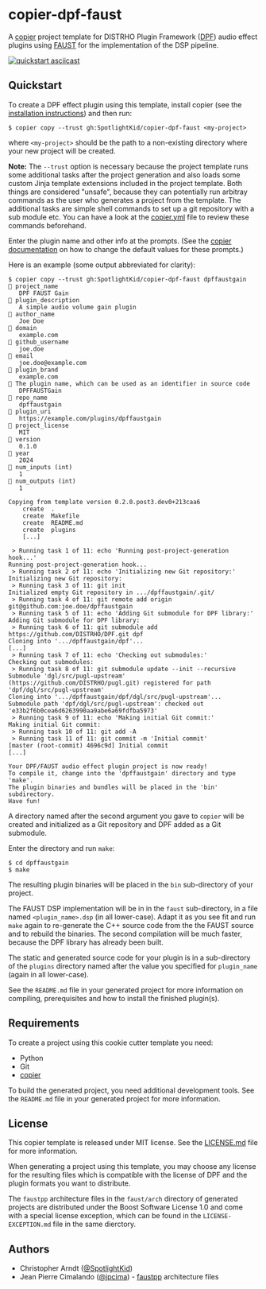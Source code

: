 # copier-dpf-faust

A [copier] project template for DISTRHO Plugin Framework ([DPF]) audio
effect plugins using [FAUST] for the implementation of the DSP pipeline.

[![quickstart asciicast](https://asciinema.org/a/355004.svg)](https://asciinema.org/a/355004?speed=2&&theme=monokai&autoplay=1&size=medium)

## Quickstart

To create a DPF effect plugin using this template, install copier (see
the [installation instructions]) and then run:

```console
$ copier copy --trust gh:SpotlightKid/copier-dpf-faust <my-project>
```

where `<my-project>` should be the path to a non-existing directory where
your new project will be created.

**Note:** The `--trust` option is necessary because the project template
runs some additional tasks after the project generation and also loads some
custom Jinja template extensions included in the project template. Both things
are considered "unsafe", because they can potentially run arbitray commands as
the user who generates a project from the template. The additional tasks are
simple shell commands to set up a git repository with a sub module etc. You can
have a look at the [copier.yml](./copier.yml) file to review these commands
beforehand.

Enter the plugin name and other info at the prompts. (See the
[copier documentation] on how to change the default values for these prompts.)

Here is an example (some output abbreviated for clarity):

```console
$ copier copy --trust gh:SpotlightKid/copier-dpf-faust dpffaustgain
🎤 project_name
   DPF FAUST Gain
🎤 plugin_description
   A simple audio volume gain plugin
🎤 author_name
   Joe Doe
🎤 domain
   example.com
🎤 github_username
   joe.doe
🎤 email
   joe.doe@example.com
🎤 plugin_brand
   example.com
🎤 The plugin name, which can be used as an identifier in source code
   DPFFAUSTGain
🎤 repo_name
   dpffaustgain
🎤 plugin_uri
   https://example.com/plugins/dpffaustgain
🎤 project_license
   MIT
🎤 version
   0.1.0
🎤 year
   2024
🎤 num_inputs (int)
   1
🎤 num_outputs (int)
   1

Copying from template version 0.2.0.post3.dev0+213caa6
    create  .
    create  Makefile
    create  README.md
    create  plugins
    [...]

 > Running task 1 of 11: echo 'Running post-project-generation hook...'
Running post-project-generation hook...
 > Running task 2 of 11: echo 'Initializing new Git repository:'
Initializing new Git repository:
 > Running task 3 of 11: git init
Initialized empty Git repository in .../dpffaustgain/.git/
 > Running task 4 of 11: git remote add origin git@github.com:joe.doe/dpffaustgain
 > Running task 5 of 11: echo 'Adding Git submodule for DPF library:'
Adding Git submodule for DPF library:
 > Running task 6 of 11: git submodule add https://github.com/DISTRHO/DPF.git dpf
Cloning into '.../dpffaustgain/dpf'...
[...]
 > Running task 7 of 11: echo 'Checking out submodules:'
Checking out submodules:
 > Running task 8 of 11: git submodule update --init --recursive
Submodule 'dgl/src/pugl-upstream' (https://github.com/DISTRHO/pugl.git) registered for path 'dpf/dgl/src/pugl-upstream'
Cloning into '.../dpffaustgain/dpf/dgl/src/pugl-upstream'...
Submodule path 'dpf/dgl/src/pugl-upstream': checked out 'e33b2f6b0cea6d6263990aa9abe6a69fdfba5973'
 > Running task 9 of 11: echo 'Making initial Git commit:'
Making initial Git commit:
 > Running task 10 of 11: git add -A
 > Running task 11 of 11: git commit -m 'Initial commit'
[master (root-commit) 4696c9d] Initial commit
[...]

Your DPF/FAUST audio effect plugin project is now ready!
To compile it, change into the 'dpffaustgain' directory and type 'make'.
The plugin binaries and bundles will be placed in the 'bin' subdirectory.
Have fun!
```

A directory named after the second argument you gave to `copier` will be
created and initialized as a Git repository and DPF added as a Git submodule.

Enter the directory and run `make`:

```console
$ cd dpffaustgain
$ make
```

The resulting plugin binaries will be placed in the `bin` sub-directory of your
project.

The FAUST DSP implementation will be in in the `faust` sub-directory, in a file
named `<plugin_name>.dsp` (in all lower-case). Adapt it as you see fit and run
`make` again to re-generate the C++ source code from the the FAUST source and
to rebuild the binaries. The second compilation will be much faster, because
the DPF library has already been built.

The static and generated source code for your plugin is in a sub-directory of
the `plugins` directory named after the value you specified for `plugin_name`
(again in all lower-case).

See the `README.md` file in your generated project for more information on
compiling, prerequisites and how to install the finished plugin(s).


## Requirements

To create a project using this cookie cutter template you need:

* Python
* Git
* [copier]

To build the generated project, you need additional development tools. See the
`README.md` file in your generated project for more information.


## License

This copier template is released under MIT license. See the
[LICENSE.md](./LICENSE.md) file for more information.

When generating a project using this template, you may choose any license for the
resulting files which is compatible with the license of DPF and the plugin
formats you want to distribute.

The `faustpp` architecture files in the `faust/arch` directory of generated
projects are distributed under the Boost Software License 1.0 and come with a
special license exception, which can be found in the `LICENSE-EXCEPTION.md`
file in the same dierctory.


## Authors

* Christopher Arndt ([@SpotlightKid])
* Jean Pierre Cimalando ([@jpcima]) - [faustpp] architecture files


[copier]: https://github.com/copier-org/copier
[copier documentation]: https://copier.readthedocs.io/en/stable
[dpf]: https://github.com/DISTRHO/DPF
[installation instructions]: https://copier.readthedocs.io/en/stable/#installation
[faust]: https://faust.grame.fr/
[faustpp]: https://github.com/jpcima/faustpp
[@jpcima]: https://github.com/jpcima
[@spotlightkid]: https://github.com/SpotlightKid
